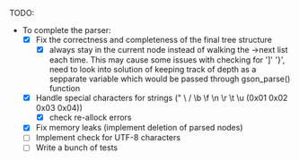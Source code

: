 TODO:

- To complete the parser:
  - [x] Fix the correctness and completeness of the final tree structure
    - [x] always stay in the current node instead of walking the ->next list each time. This may cause some issues with checking for ']' '}', need to look into solution of keeping track of depth as a sepparate variable which would be passed through gson_parse() function
  - [x] Handle special characters for strings (\" \\ \/ \b \f \n \r \t \u (0x01 0x02 0x03 0x04))
    - [x] check re-allock errors
  - [x] Fix memory leaks (implement deletion of parsed nodes)
  - [ ] Implement check for UTF-8 characters
  - [ ] Write a bunch of tests
